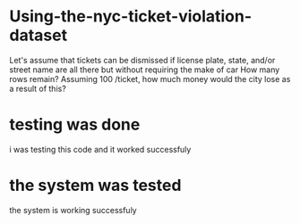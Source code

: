 # Using-the-nyc-ticket-violation-dataset
Let's assume that tickets can be dismissed if license plate, state, and/or street name are all there but without requiring the make of car How many rows remain? Assuming 100 /ticket, how much money would the city lose as a result of this?

# testing was done
i was testing this code and it worked successfuly

# the system was tested
the system is working successfuly

